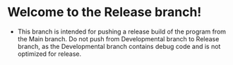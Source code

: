 # Welcome to the Release branch!

* This branch is intended for pushing a release build of the program from the Main branch. Do not push from Developmental branch to Release branch, as the Developmental branch contains debug code and is not optimized for release. 
